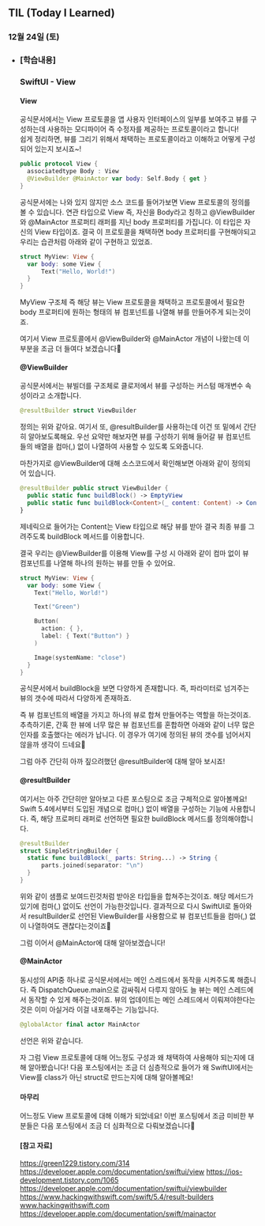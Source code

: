## TIL (Today I Learned)

### 12월 24일 (토)   

- ### [학습내용] 
   ### SwiftUI - View
    #### View

    공식문서에서는 View 프로토콜을 앱 사용자 인터페이스의 일부를 보여주고 뷰를 구성하는데 사용하는 모디파이어 즉 수정자를 제공하는 프로토콜이라고 합니다!   
    쉽게 정리하면, 뷰를 그리기 위해서 채택하는 프로토콜이라고 이해하고 어떻게 구성되어 있는지 보시죠~!
    ```swift
    public protocol View {
      associatedtype Body : View
      @ViewBuilder @MainActor var body: Self.Body { get }
    }
    ```
    공식문서에는 나와 있지 않지만 소스 코드를 들어가보면 View 프로토콜의 정의를 볼 수 있습니다.
    연관 타입으로 View 즉, 자신을 Body라고 칭하고 @ViewBuilder와 @MainActor 프로퍼티 래퍼를 지닌 body 프로퍼티를 가집니다.
    이 타입은 자신의 View 타입이죠.
    결국 이 프로토콜을 채택하면 body 프로퍼티를 구현해야되고 우리는 습관처럼 아래와 같이 구현하고 있었죠.
    ```swift
    struct MyView: View {
      var body: some View {
          Text("Hello, World!")
      }
    }
    ```
    MyView 구조체 즉 해당 뷰는 View 프로토콜을 채택하고 프로토콜에서 필요한 body 프로퍼티에 원하는 형태의 뷰 컴포넌트를 나열해 뷰를 만들어주게 되는것이죠.

    여기서 View 프로토콜에서 @ViewBuilder와 @MainActor 개념이 나왔는데 이 부분을 조금 더 들여다 보겠습니다👀

    #### @ViewBuilder

    공식문서에서는 뷰빌더를 구조체로 클로저에서 뷰를 구성하는 커스텀 매개변수 속성이라고 소개합니다.
    ```swift
    @resultBuilder struct ViewBuilder
    ```
    정의는 위와 같아요.
    여기서 또, @resultBuilder를 사용하는데 이건 또 밑에서 간단히 알아보도록해요.
    우선 요약만 해보자면 뷰를 구성하기 위해 들어갈 뷰 컴포넌트들의 배열을 컴마(,) 없이 나열하여 사용할 수 있도록 도와줍니다.

    마찬가지로 @ViewBuilder에 대해 소스코드에서 확인해보면 아래와 같이 정의되어 있습니다.
    ```swift
    @resultBuilder public struct ViewBuilder {
      public static func buildBlock() -> EmptyView
      public static func buildBlock<Content>(_ content: Content) -> Content where Content : View
    }
    ```
    제네릭으로 들어가는 Content는 View 타입으로 해당 뷰를 받아 결국 최종 뷰를 그려주도록 buildBlock 메서드를 이용합니다.

    결국 우리는 @ViewBuilder를 이용해 View를 구성 시 아래와 같이 컴마 없이 뷰 컴포넌트를 나열해 하나의 원하는 뷰를 만들 수 있어요.
    ```swift
    struct MyView: View {
      var body: some View {
        Text("Hello, World!")

        Text("Green")

        Button(
          action: { },
          label: { Text("Button") }
        )

        Image(systemName: "close")
      }
    }
    ```
    공식문서에서 buildBlock을 보면 다양하게 존재합니다.
    즉, 파라미터로 넘겨주는 뷰의 갯수에 따라서 다양하게 존재하죠.

    즉 뷰 컴포넌트의 배열을 가지고 하나의 뷰로 합쳐 만들어주는 역할을 하는것이죠.
    추측하기론, 간혹 한 뷰에 너무 많은 뷰 컴포넌트를 혼합하면 아래와 같이 너무 많은 인자를 호출했다는 에러가 납니다.
    이 경우가 여기에 정의된 뷰의 갯수를 넘어서지 않을까 생각이 드네요🤔


    그럼 아주 간단히 아까 짚으려했던 @resultBuilder에 대해 알아 보시죠!

    #### @resultBuilder

    여기서는 아주 간단히만 알아보고 다른 포스팅으로 조금 구체적으로 알아볼께요!
    Swift 5.4에서부터 도입된 개념으로 컴마(,) 없이 배열을 구성하는 기능에 사용합니다.
    즉, 해당 프로퍼티 래퍼로 선언하면 필요한 buildBlock 메서드를 정의해야합니다.
    ```swift
    @resultBuilder
    struct SimpleStringBuilder {
      static func buildBlock(_ parts: String...) -> String {
          parts.joined(separator: "\n")
      }
    }
    ```
    위와 같이 샘플로 보여드린것처럼 받아온 타입들을 합쳐주는것이죠.
    해당 메서드가 있기에 컴마(,) 없이도 선언이 가능한것입니다.
    결과적으로 다시 SwiftUI로 돌아와서 resultBuilder로 선언된 ViewBuilder를 사용함으로 뷰 컴포넌트들을 컴마(,) 없이 나열하여도 괜찮다는것이죠🙌

    그럼 이어서 @MainActor에 대해 알아보겠습니다!

    #### @MainActor

    동시성의 API중 하나로 공식문서에서는 메인 스레드에서 동작을 시켜주도록 해줍니다.
    즉 DispatchQueue.main으로 감싸줘서 다루지 않아도 늘 뷰는 메인 스레드에서 동작할 수 있게 해주는것이죠.
    뷰의 업데이트는 메인 스레드에서 이뤄져야한다는것은 이미 아실거라 이걸 내포해주는 기능입니다.
    ```swift
    @globalActor final actor MainActor
    ```
    선언은 위와 같습니다.

    자 그럼 View 프로토콜에 대해 어느정도 구성과 왜 채택하여 사용해야 되는지에 대해 알아봤습니다!
    다음 포스팅에서는 조금 더 심층적으로 들어가 왜 SwiftUI에서는 View를 class가 아닌 struct로 만드는지에 대해 알아볼께요!

    #### 마무리

    어느정도 View 프로토콜에 대해 이해가 되었네요!
    이번 포스팅에서 조금 미비한 부분들은 다음 포스팅에서 조금 더 심화적으로 다뤄보겠습니다🙌

    #### [참고 자료]
    https://green1229.tistory.com/314   
    https://developer.apple.com/documentation/swiftui/view
    https://ios-development.tistory.com/1065
    https://developer.apple.com/documentation/swiftui/viewbuilder
    https://www.hackingwithswift.com/swift/5.4/result-builders
    www.hackingwithswift.com
    https://developer.apple.com/documentation/swift/mainactor
